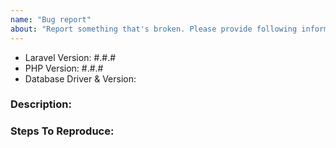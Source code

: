 ```yaml
---
name: "Bug report"
about: "Report something that's broken. Please provide following informations."
---
```


<!-- DO NOT THROW THIS AWAY -->
<!-- Fill out the FULL versions with patch versions -->

- Laravel Version: #.#.#
- PHP Version: #.#.#
- Database Driver & Version:

### Description:


### Steps To Reproduce:

<!-- If possible, please provide a GitHub repository to demonstrate your issue -->
<!-- laravel new bug-report --github="--public" -->
